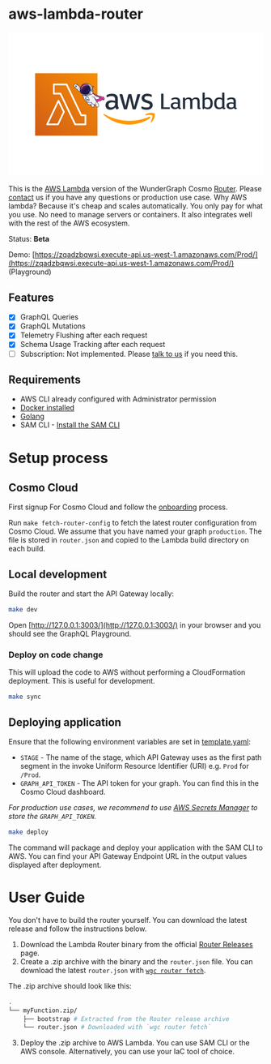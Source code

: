 # aws-lambda-router

<p align="center">
<img width="550" src="cover.png"/>
</p>

This is the [AWS Lambda](https://aws.amazon.com/lambda/) version of the WunderGraph Cosmo [Router](https://wundergraph.com/cosmo/features/router). Please [contact](https://wundergraph.com/contact/sales) us if you have any questions or production use case.
Why AWS lambda? Because it's cheap and scales automatically. You only pay for what you use. No need to manage servers or containers. It also integrates well with the rest of the AWS ecosystem.

Status: **Beta**

Demo: [https://zqadzbqwsi.execute-api.us-west-1.amazonaws.com/Prod/](https://zqadzbqwsi.execute-api.us-west-1.amazonaws.com/Prod/) (Playground)

## Features

- [X] GraphQL Queries
- [X] GraphQL Mutations
- [X] Telemetry Flushing after each request
- [X] Schema Usage Tracking after each request
- [ ] Subscription: Not implemented. Please [talk to us](https://wundergraph.com/contact/sales) if you need this.

## Requirements

* AWS CLI already configured with Administrator permission
* [Docker installed](https://www.docker.com/community-edition)
* [Golang](https://golang.org)
* SAM CLI - [Install the SAM CLI](https://docs.aws.amazon.com/serverless-application-model/latest/developerguide/serverless-sam-cli-install.html)

# Setup process

## Cosmo Cloud

First signup For Cosmo Cloud and follow the [onboarding](https://cosmo-docs.wundergraph.com/getting-started/cosmo-cloud-onboarding) process.

Run `make fetch-router-config` to fetch the latest router configuration from Cosmo Cloud. We assume that you have named your graph `production`.
The file is stored in `router.json` and copied to the Lambda build directory on each build.

## Local development

Build the router and start the API Gateway locally:

```bash
make dev
```

Open [http://127.0.0.1:3003/](http://127.0.0.1:3003/) in your browser and you should see the GraphQL Playground.

### Deploy on code change

This will upload the code to AWS without performing a CloudFormation deployment. This is useful for development.

```bash
make sync
```

## Deploying application

Ensure that the following environment variables are set in [template.yaml](template.yaml):

- `STAGE` - The name of the stage, which API Gateway uses as the first path segment in the invoke Uniform Resource Identifier (URI) e.g. `Prod` for `/Prod`.
- `GRAPH_API_TOKEN` - The API token for your graph. You can find this in the Cosmo Cloud dashboard.

*For production use cases, we recommend to use [AWS Secrets Manager](https://aws.amazon.com/secrets-manager/) to store the `GRAPH_API_TOKEN`.*

```bash
make deploy
```

The command will package and deploy your application with the SAM CLI to AWS.
You can find your API Gateway Endpoint URL in the output values displayed after deployment.

# User Guide

You don't have to build the router yourself. You can download the latest release and follow the instructions below.

1. Download the Lambda Router binary from the official [Router Releases](https://github.com/wundergraph/cosmo/releases?q=aws-lambda-router&expanded=true) page.
2. Create a .zip archive with the binary and the `router.json` file. You can download the latest `router.json` with [`wgc router fetch`](https://cosmo-docs.wundergraph.com/cli/router/fetch).

The .zip archive should look like this:
```bash
.
└── myFunction.zip/
    ├── bootstrap # Extracted from the Router release archive
    └── router.json # Downloaded with `wgc router fetch`
```
3. Deploy the .zip archive to AWS Lambda. You can use SAM CLI or the AWS console. Alternatively, you can use your IaC tool of choice.
